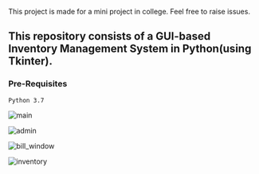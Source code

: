 This project is made for a mini project in college. Feel free to raise issues.

## This repository consists of a GUI-based Inventory Management System in Python(using Tkinter). 

### Pre-Requisites
`Python 3.7`

![main](https://github.com/hemant-code625/App-Mini-Project/assets/111212867/dba531ff-5c4f-4390-8bf6-f67f64be4ff9)

![admin](https://github.com/hemant-code625/App-Mini-Project/assets/111212867/f8b386dc-f5be-4c8c-b76f-894755e77d95)

![bill_window](https://github.com/hemant-code625/App-Mini-Project/assets/111212867/798daf91-af83-438c-8e70-febed7b7c06c)

![inventory](https://github.com/hemant-code625/App-Mini-Project/assets/111212867/fec8faf7-997d-4a93-a6d6-3ed4d2689820)

